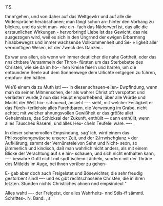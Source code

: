 11S.

thnm’gehen, und von daher auf das Weltgewlrr und auf
alle die Widersprüche herabschanen; man fängt schon an-
hinter den Vorhang zu blickeu, und da sieht man- wie ein-
fach das Näderwerl ist, das alle die erstaunlichen Wirkungen -
hervorbringt! Liebe ist das Gewicht, das nie ausgezogen
wird, weil es sich in den Ungrnnd der ewigen Erbarmnng
hinabbewegrz und immer wachsende Vollkommenheit und Se- »
ligkeit aller vernünftigen Wesen, ist der Zweck des Ganzen..

Es war uns allen, als wenn wir immer deutlicher die
nahe Gottheit, oder das nnsichtbare Versammeln der Thron-
fürsten um das Sterbebette des Christen, wie sie da im ho- ·
hen Kreise feiern und harren, um die entbundene Seele auf
dem Sonnenwege dem Urlichte entgegen zu führen, empfun-
den hätten.

Wie’ß einem da zu Muth ist! —- in dieser schauen-ellen-
Ewpflndung, wenn man da seinen Mitmenschen, der als wahrer
Christ oft verspottet und verlästerr wurde,2 nun das Haupt
emporhebend, über alle Würde und Macht der Welt hin-
schaueud, ansieht —- sieht, mit welcher Festigkeit er das Fürch-
terlichsie alles Furchtbaren, die Verwesung im Grabe, nicht
achtet; mit welcher ahnungsvollen Gewißheit er das größte
allet Geheimnisse, das Schicksal der Zukunft, enthüllt —
dann enthüllt, wenn alles Täuscheu Raserei, und alles Heu-
cheln Teufelei wäre. —- ,

In dieser schaneroollen Empsindung, sag’ ich, wird einem
das Philosophengewäsche unserer Zeit, und der 2Jrrwischglanz
» der Aufklärung, sammt der Vernünsteleivon Sehn und Nicht-
seon, so jämmerlich und kindisch, daß man wahrlich nicht
anders, als mit einem Blicke der Verachtung auf s e hin-
schauen, und sich nicht enthalten kann, —- bewahre Gottl
nicht mit spdttischem Lächeln, sondern mit der Thräne des
Mitleids im Auge, bei ihnen vorüber zu gehen-

E- gab aber doch auch Freigelstet und Bösewichter, die
sehr freudig gestorbent sindl —- und es gibt rechtschassene
Christen, die in ihren letzten. Stunden nichts Christliches
ahnen nnd empsindeul "

Alles wahtl —- der Freigeist, der alles Wahrheits- nnd
Stils-ff sämmtl. Schrittes-. N. Band. , s

